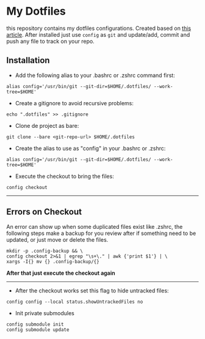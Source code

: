 # My Dotfiles
this repository contains my dotfiles configurations. Created based on <a href="https://www.atlassian.com/br/git/tutorials/dotfiles">this article</a>.
After installed just use `config` as `git` and update/add, commit and push any file to track on your repo. 

## Installation

- Add the following alias to your .bashrc or .zshrc command first:
```shell
alias config='/usr/bin/git --git-dir=$HOME/.dotfiles/ --work-tree=$HOME'
```
- Create a gitignore to avoid recursive problems:
```shell
echo ".dotfiles" >> .gitignore
```
- Clone de project as bare:
```shell
git clone --bare <git-repo-url> $HOME/.dotfiles
```
- Create the alias to use as "config" in your .bashrc or .zshrc:
```shell
alias config='/usr/bin/git --git-dir=$HOME/.dotfiles/ --work-tree=$HOME'
```
- Execute the checkout to bring the files:
```shell
config checkout
```
---
## Errors on Checkout
An error can show up when some duplicated files exist like .zshrc, the following steps make a backup for you 
 review after if something need to be updated, or just move or delete the files.

```shell
mkdir -p .config-backup && \
config checkout 2>&1 | egrep "\s+\." | awk {'print $1'} | \
xargs -I{} mv {} .config-backup/{}
```
**After that just execute the checkout again**

---

- After the checkout works set this flag to hide untracked files:
```shell
config config --local status.showUntrackedFiles no
```
- Init private submodules
```shell
config submodule init
config submodule update
```

